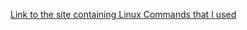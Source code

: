 [Link to the site containing Linux Commands that I used](http://cc.iiti.ac.in/docs/linuxcommands.pdf)
